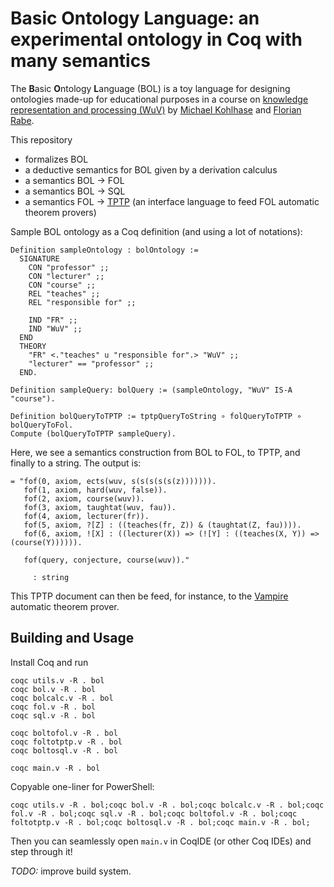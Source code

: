 # Basic Ontology Language: an experimental ontology in Coq with many semantics

The **B**asic **O**ntology **L**anguage (BOL) is a toy language for designing ontologies made-up for educational purposes in a course on [knowledge representation and processing (WuV)](https://kwarc.info/courses/wuv/) by [Michael Kohlhase](https://kwarc.info/people/mkohlhase/) and [Florian Rabe](https://kwarc.info/people/frabe/).

This repository

- formalizes BOL
- a deductive semantics for BOL given by a derivation calculus
- a semantics BOL -> FOL
- a semantics BOL -> SQL
- a semantics FOL -> [TPTP](http://www.tptp.org/) (an interface language to feed FOL automatic theorem provers)

Sample BOL ontology as a Coq definition (and using a lot of notations):

```coq
Definition sampleOntology : bolOntology :=
  SIGNATURE 
    CON "professor" ;;
    CON "lecturer" ;;
    CON "course" ;;
    REL "teaches" ;;
    REL "responsible for" ;;
    
    IND "FR" ;;
    IND "WuV" ;;
  END
  THEORY
    "FR" <."teaches" u "responsible for".> "WuV" ;;
    "lecturer" == "professor" ;;
  END.

Definition sampleQuery: bolQuery := (sampleOntology, "WuV" IS-A "course").

Definition bolQueryToTPTP := tptpQueryToString ∘ folQueryToTPTP ∘ bolQueryToFol.
Compute (bolQueryToTPTP sampleQuery).
```

Here, we see a semantics construction from BOL to FOL, to TPTP, and finally to a string.
The output is:

```
= "fof(0, axiom, ects(wuv, s(s(s(s(s(z))))))).
   fof(1, axiom, hard(wuv, false)).
   fof(2, axiom, course(wuv)).
   fof(3, axiom, taughtat(wuv, fau)).
   fof(4, axiom, lecturer(fr)).
   fof(5, axiom, ?[Z] : ((teaches(fr, Z)) & (taughtat(Z, fau)))).
   fof(6, axiom, ![X] : ((lecturer(X)) => (![Y] : ((teaches(X, Y)) => (course(Y)))))).

   fof(query, conjecture, course(wuv))."

     : string
```

This TPTP document can then be feed, for instance, to the [Vampire](https://vprover.github.io/) automatic theorem prover.

## Building and Usage

Install Coq and run

```
coqc utils.v -R . bol
coqc bol.v -R . bol
coqc bolcalc.v -R . bol
coqc fol.v -R . bol
coqc sql.v -R . bol

coqc boltofol.v -R . bol
coqc foltotptp.v -R . bol
coqc boltosql.v -R . bol

coqc main.v -R . bol
```

Copyable one-liner for PowerShell:

```
coqc utils.v -R . bol;coqc bol.v -R . bol;coqc bolcalc.v -R . bol;coqc fol.v -R . bol;coqc sql.v -R . bol;coqc boltofol.v -R . bol;coqc foltotptp.v -R . bol;coqc boltosql.v -R . bol;coqc main.v -R . bol;
```

Then you can seamlessly open `main.v` in CoqIDE (or other Coq IDEs) and step through it!

*TODO:* improve build system.
